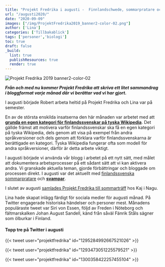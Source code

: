 ```yaml
---
title: "Projekt Fredrika i augusti -  Finnlandschwede, sommarpratare och svampar"
url: "/augusti2020/"
date: "2020-09-09"
images: ["/img/ProjektFredrika2019_banner2-color-02.png"]
author: ['Lina']
categories: ['Tillbakablick']
tags: ['personer','biologi']
toc: true
draft: false
_build:
  list: true
  publishResources: true
  render: true
---
```


![Projekt Fredrika 2019 banner2-color-02](/img/ProjektFredrika2019_banner2-color-02.png)


**_Från och med nu kommer Projekt Fredrika att skriva ett litet sammandrag i bloggformat varje månad där vi berättar vad vi har gjort._**

I augusti började Robert arbeta heltid på Projekt Fredrika och Lina var på semester.

En av de största enskilda insatserna den här månaden var arbetet med att **[grunda en egen kategori för finlandssvenskar på tyska Wikipedia](https://projektfredrika.fi/finnlandschwede/)**. Det gällde främst att motivera varför finlandssvenskar ska få en egen kategori på tyska Wikipedia, dels genom att visa på exempel från andra språkversioner och dels genom att förklara varför finlandssvenskarna är berättigade en kategori. Tyska Wikipedia fungerar ofta som modell för andra språkversioner, därför är detta arbete viktigt.

I augusti började vi använda vår blogg i arbetet på ett nytt sätt, med målet att dokumentera arbetsprocesser på ett sådant sätt att vi kan aktivera andra. Vi granskade aktuella teman, gjorde förbättringar och bloggade om processen direkt. I augusti var det aktuellt med [finlandssvenska sommarpratare](https://projektfredrika.fi/sommarpratare/) och **[svampar](https://projektfredrika.fi/svampar/)**.

I slutet av augusti [samlades Projekt Fredrika till sommarträff](https://projektfredrika.fi/sommartraff/) hos Kaj i Nagu.

Lina hade skapat inlägg färdigt för sociala medier för augusti månad. På Twitter engagerade historiska händelser och personer mest. Månadens populäraste tweet var Siri von Essen, följd av Freden i Nöteborg och fältmarskalken Johan August Sandell, känd från såväl Fänrik Ståls sägner som ölburkar i Finland.

#### Topp tre på Twitter i augusti

{{< tweet user="projektfredrika" id="1295284992667521026" >}}

{{< tweet user="projektfredrika" id="1293473051225579521" >}}

{{< tweet user="projektfredrika" id="1300358422257455104" >}}
